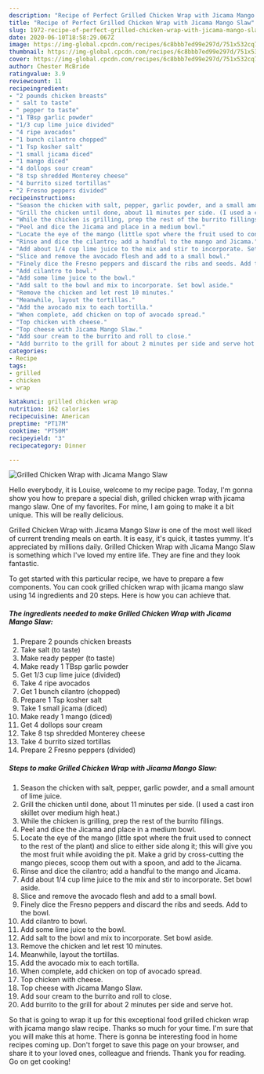 ```yaml
---
description: "Recipe of Perfect Grilled Chicken Wrap with Jicama Mango Slaw"
title: "Recipe of Perfect Grilled Chicken Wrap with Jicama Mango Slaw"
slug: 1972-recipe-of-perfect-grilled-chicken-wrap-with-jicama-mango-slaw
date: 2020-06-10T18:58:29.067Z
image: https://img-global.cpcdn.com/recipes/6c8bbb7ed99e297d/751x532cq70/grilled-chicken-wrap-with-jicama-mango-slaw-recipe-main-photo.jpg
thumbnail: https://img-global.cpcdn.com/recipes/6c8bbb7ed99e297d/751x532cq70/grilled-chicken-wrap-with-jicama-mango-slaw-recipe-main-photo.jpg
cover: https://img-global.cpcdn.com/recipes/6c8bbb7ed99e297d/751x532cq70/grilled-chicken-wrap-with-jicama-mango-slaw-recipe-main-photo.jpg
author: Chester McBride
ratingvalue: 3.9
reviewcount: 11
recipeingredient:
- "2 pounds chicken breasts"
- " salt to taste"
- " pepper to taste"
- "1 TBsp garlic powder"
- "1/3 cup lime juice divided"
- "4 ripe avocados"
- "1 bunch cilantro chopped"
- "1 Tsp kosher salt"
- "1 small jicama diced"
- "1 mango diced"
- "4 dollops sour cream"
- "8 tsp shredded Monterey cheese"
- "4 burrito sized tortillas"
- "2 Fresno peppers divided"
recipeinstructions:
- "Season the chicken with salt, pepper, garlic powder, and a small amount of lime juice."
- "Grill the chicken until done, about 11 minutes per side. (I used a cast iron skillet over medium high heat.)"
- "While the chicken is grilling, prep the rest of the burrito fillings."
- "Peel and dice the Jicama and place in a medium bowl."
- "Locate the eye of the mango (little spot where the fruit used to connect to the rest of the plant) and slice to either side along it; this will give you the most fruit while avoiding the pit. Make a grid by cross-cutting the mango pieces, scoop them out with a spoon, and add to the Jicama."
- "Rinse and dice the cilantro; add a handful to the mango and Jicama."
- "Add about 1/4 cup lime juice to the mix and stir to incorporate. Set bowl aside."
- "Slice and remove the avocado flesh and add to a small bowl."
- "Finely dice the Fresno peppers and discard the ribs and seeds. Add to the bowl."
- "Add cilantro to bowl."
- "Add some lime juice to the bowl."
- "Add salt to the bowl and mix to incorporate. Set bowl aside."
- "Remove the chicken and let rest 10 minutes."
- "Meanwhile, layout the tortillas."
- "Add the avocado mix to each tortilla."
- "When complete, add chicken on top of avocado spread."
- "Top chicken with cheese."
- "Top cheese with Jicama Mango Slaw."
- "Add sour cream to the burrito and roll to close."
- "Add burrito to the grill for about 2 minutes per side and serve hot."
categories:
- Recipe
tags:
- grilled
- chicken
- wrap

katakunci: grilled chicken wrap 
nutrition: 162 calories
recipecuisine: American
preptime: "PT17M"
cooktime: "PT50M"
recipeyield: "3"
recipecategory: Dinner

---
```



![Grilled Chicken Wrap with Jicama Mango Slaw](https://img-global.cpcdn.com/recipes/6c8bbb7ed99e297d/751x532cq70/grilled-chicken-wrap-with-jicama-mango-slaw-recipe-main-photo.jpg)

Hello everybody, it is Louise, welcome to my recipe page. Today, I'm gonna show you how to prepare a special dish, grilled chicken wrap with jicama mango slaw. One of my favorites. For mine, I am going to make it a bit unique. This will be really delicious.

Grilled Chicken Wrap with Jicama Mango Slaw is one of the most well liked of current trending meals on earth. It is easy, it's quick, it tastes yummy. It's appreciated by millions daily. Grilled Chicken Wrap with Jicama Mango Slaw is something which I've loved my entire life. They are fine and they look fantastic.




To get started with this particular recipe, we have to prepare a few components. You can cook grilled chicken wrap with jicama mango slaw using 14 ingredients and 20 steps. Here is how you can achieve that.

<!--inarticleads1-->

##### The ingredients needed to make Grilled Chicken Wrap with Jicama Mango Slaw:

1. Prepare 2 pounds chicken breasts
1. Take  salt (to taste)
1. Make ready  pepper (to taste)
1. Make ready 1 TBsp garlic powder
1. Get 1/3 cup lime juice (divided)
1. Take 4 ripe avocados
1. Get 1 bunch cilantro (chopped)
1. Prepare 1 Tsp kosher salt
1. Take 1 small jicama (diced)
1. Make ready 1 mango (diced)
1. Get 4 dollops sour cream
1. Take 8 tsp shredded Monterey cheese
1. Take 4 burrito sized tortillas
1. Prepare 2 Fresno peppers (divided)




<!--inarticleads2-->

##### Steps to make Grilled Chicken Wrap with Jicama Mango Slaw:

1. Season the chicken with salt, pepper, garlic powder, and a small amount of lime juice.
1. Grill the chicken until done, about 11 minutes per side. (I used a cast iron skillet over medium high heat.)
1. While the chicken is grilling, prep the rest of the burrito fillings.
1. Peel and dice the Jicama and place in a medium bowl.
1. Locate the eye of the mango (little spot where the fruit used to connect to the rest of the plant) and slice to either side along it; this will give you the most fruit while avoiding the pit. Make a grid by cross-cutting the mango pieces, scoop them out with a spoon, and add to the Jicama.
1. Rinse and dice the cilantro; add a handful to the mango and Jicama.
1. Add about 1/4 cup lime juice to the mix and stir to incorporate. Set bowl aside.
1. Slice and remove the avocado flesh and add to a small bowl.
1. Finely dice the Fresno peppers and discard the ribs and seeds. Add to the bowl.
1. Add cilantro to bowl.
1. Add some lime juice to the bowl.
1. Add salt to the bowl and mix to incorporate. Set bowl aside.
1. Remove the chicken and let rest 10 minutes.
1. Meanwhile, layout the tortillas.
1. Add the avocado mix to each tortilla.
1. When complete, add chicken on top of avocado spread.
1. Top chicken with cheese.
1. Top cheese with Jicama Mango Slaw.
1. Add sour cream to the burrito and roll to close.
1. Add burrito to the grill for about 2 minutes per side and serve hot.




So that is going to wrap it up for this exceptional food grilled chicken wrap with jicama mango slaw recipe. Thanks so much for your time. I'm sure that you will make this at home. There is gonna be interesting food in home recipes coming up. Don't forget to save this page on your browser, and share it to your loved ones, colleague and friends. Thank you for reading. Go on get cooking!
